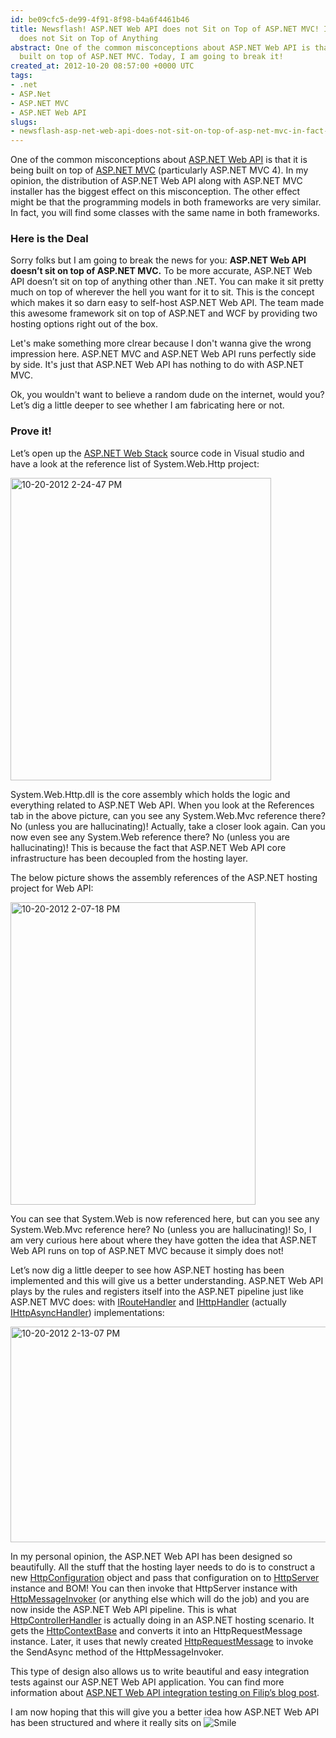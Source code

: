 ```yaml
---
id: be09cfc5-de99-4f91-8f98-b4a6f4461b46
title: Newsflash! ASP.NET Web API does not Sit on Top of ASP.NET MVC! In Fact, It
  does not Sit on Top of Anything
abstract: One of the common misconceptions about ASP.NET Web API is that it is being
  built on top of ASP.NET MVC. Today, I am going to break it!
created_at: 2012-10-20 08:57:00 +0000 UTC
tags:
- .net
- ASP.Net
- ASP.NET MVC
- ASP.NET Web API
slugs:
- newsflash-asp-net-web-api-does-not-sit-on-top-of-asp-net-mvc-in-fact-it-does-not-sit-on-top-of-anything
---
```


<p>One of the common misconceptions about <a href="http://www.asp.net/web-api">ASP.NET Web API</a> is that it is being built on top of <a href="http://www.asp.net/mvc">ASP.NET MVC</a>&nbsp;(particularly ASP.NET MVC 4). In my opinion, the distribution of ASP.NET Web API along with ASP.NET MVC installer has the biggest effect on this misconception. The other effect might be that the programming models in both frameworks are very similar. In fact, you will find some classes with the same name in both frameworks.</p>
<h3>Here is the Deal</h3>
<p>Sorry folks but I am going to break the news for you: <strong>ASP.NET Web API doesn&rsquo;t sit on top of ASP.NET MVC.</strong> To be more accurate, ASP.NET Web API doesn&rsquo;t sit on top of anything other than .NET. You can make it sit pretty much on top of wherever the hell you want for it to sit. This is the concept which makes it so darn easy to self-host ASP.NET Web API. The team made this awesome framework sit on top of ASP.NET and WCF by providing two hosting options right out of the box.</p>
<p>Let's make something more clrear because I don't wanna give the wrong impression here. ASP.NET MVC and ASP.NET Web API runs perfectly side by side. It's just that ASP.NET Web API has nothing to do with ASP.NET MVC.</p>
<p>Ok, you wouldn't want to believe a random dude on the internet, would you? Let&rsquo;s dig a little deeper to see whether I am fabricating here or not.</p>
<h3>Prove it!</h3>
<p>Let&rsquo;s open up the <a href="http://aspnetwebstack.codeplex.com">ASP.NET Web Stack</a> source code in Visual studio and have a look at the reference list of System.Web.Http project:</p>
<p><a href="https://www.tugberkugurlu.com/Content/images/Uploadedbyauthors/wlw/Newsflash-ASP.NET-Web-API-does-n.NET-MVC_BF26/10-20-2012-2-24-47-PM.png"><img title="10-20-2012 2-24-47 PM" style="background-image: none; padding-top: 0px; padding-left: 0px; display: inline; padding-right: 0px; border-width: 0px;" border="0" alt="10-20-2012 2-24-47 PM" src="https://www.tugberkugurlu.com/Content/images/Uploadedbyauthors/wlw/Newsflash-ASP.NET-Web-API-does-n.NET-MVC_BF26/10-20-2012-2-24-47-PM_thumb.png" width="417" height="484" /></a></p>
<p>System.Web.Http.dll is the core assembly which holds the logic and everything related to ASP.NET Web API. When you look at the References tab in the above picture, can you see any System.Web.Mvc reference there? No (unless you are hallucinating)! Actually, take a closer look again. Can you now even see any System.Web reference there? No (unless you are hallucinating)! This is because the fact that ASP.NET Web API core infrastructure has been decoupled from the hosting layer.</p>
<p>The below picture shows the assembly references of the ASP.NET hosting project for Web API:</p>
<p><a href="https://www.tugberkugurlu.com/Content/images/Uploadedbyauthors/wlw/Newsflash-ASP.NET-Web-API-does-n.NET-MVC_BF26/10-20-2012-2-07-18-PM.png"><img title="10-20-2012 2-07-18 PM" style="background-image: none; padding-top: 0px; padding-left: 0px; display: inline; padding-right: 0px; border-width: 0px;" border="0" alt="10-20-2012 2-07-18 PM" src="https://www.tugberkugurlu.com/Content/images/Uploadedbyauthors/wlw/Newsflash-ASP.NET-Web-API-does-n.NET-MVC_BF26/10-20-2012-2-07-18-PM_thumb.png" width="392" height="484" /></a></p>
<p>You can see that System.Web is now referenced here, but can you see any System.Web.Mvc reference here? No (unless you are hallucinating)! So, I am very curious here about where they have gotten the idea that ASP.NET Web API runs on top of ASP.NET MVC because it simply does not!</p>
<p>Let&rsquo;s now dig a little deeper to see how ASP.NET hosting has been implemented and this will give us a better understanding. ASP.NET Web API plays by the rules and registers itself into the ASP.NET pipeline just like ASP.NET MVC does: with <a href="http://msdn.microsoft.com/en-us/library/system.web.routing.iroutehandler.aspx">IRouteHandler</a> and <a href="http://msdn.microsoft.com/en-us/library/system.web.ihttphandler.aspx">IHttpHandler</a> (actually <a href="http://msdn.microsoft.com/en-us/library/system.web.ihttpasynchandler.aspx">IHttpAsyncHandler</a>) implementations:</p>
<p><a href="https://www.tugberkugurlu.com/Content/images/Uploadedbyauthors/wlw/Newsflash-ASP.NET-Web-API-does-n.NET-MVC_BF26/10-20-2012-2-13-07-PM.png"><img title="10-20-2012 2-13-07 PM" style="background-image: none; padding-top: 0px; padding-left: 0px; display: inline; padding-right: 0px; border-width: 0px;" border="0" alt="10-20-2012 2-13-07 PM" src="https://www.tugberkugurlu.com/Content/images/Uploadedbyauthors/wlw/Newsflash-ASP.NET-Web-API-does-n.NET-MVC_BF26/10-20-2012-2-13-07-PM_thumb.png" width="644" height="345" /></a></p>
<p>In my personal opinion, the ASP.NET Web API has been designed so beautifully. All the stuff that the hosting layer needs to do is to construct a new <a href="http://msdn.microsoft.com/en-us/library/system.web.http.httpconfiguration.aspx">HttpConfiguration</a> object and pass that configuration on to <a href="http://msdn.microsoft.com/en-us/library/system.web.http.HttpServer.aspx">HttpServer</a> instance and BOM! You can then invoke that HttpServer instance with <a href="http://msdn.microsoft.com/en-us/library/system.net.http.httpmessageinvoker.aspx">HttpMessageInvoker</a> (or anything else which will do the job) and you are now inside the ASP.NET Web API pipeline. This is what <a href="http://msdn.microsoft.com/en-us/library/system.web.http.webhost.httpcontrollerhandler(v=vs.108).aspx">HttpControllerHandler</a> is actually doing in an ASP.NET hosting scenario. It gets the <a href="http://msdn.microsoft.com/en-us/library/system.web.httpcontextbase.aspx">HttpContextBase</a> and converts it into an HttpRequestMessage instance. Later, it uses that newly created <a href="http://msdn.microsoft.com/en-us/library/system.net.http.httprequestmessage.aspx">HttpRequestMessage</a> to invoke the SendAsync method of the HttpMessageInvoker.</p>
<p>This type of design also allows us to write beautiful and easy integration tests against our ASP.NET Web API application. You can find more information about <a href="http://www.strathweb.com/2012/06/asp-net-web-api-integration-testing-with-in-memory-hosting/">ASP.NET Web API integration testing on Filip&rsquo;s blog post</a>.</p>
<p>I am now hoping that this will give you a better idea how ASP.NET Web API has been structured and where it really sits on <img class="wlEmoticon wlEmoticon-smile" style="border-style: none;" alt="Smile" src="https://www.tugberkugurlu.com/Content/images/Uploadedbyauthors/wlw/Newsflash-ASP.NET-Web-API-does-n.NET-MVC_BF26/wlEmoticon-smile.png" /></p>